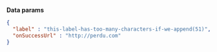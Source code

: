 **Data params**

```json
{
  "label" : "this-label-has-too-many-characters-if-we-append(51)",
  "onSuccessUrl" : "http://perdu.com"
}
```
